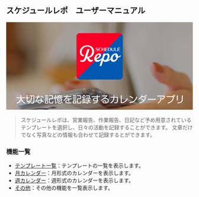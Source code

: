 ## スケジュールレポ　ユーザーマニュアル

<img src="imgs/top.png" width="640px">

>スケジュールレポは、営業報告、作業報告、日記など予め用意されているテンプレートを選択し、日々の活動を記録することができます。
>文章だけでなく写真などの情報も合わせて記録するとができます。

### 機能一覧

- [テンプレート一覧](./templates.md)：テンプレートの一覧を表示します。
- [月カレンダー](./monthly_calendar.md)：月形式のカレンダーを表示します。
- [週カレンダー](./weekly_calendar.md)：週形式のカレンダーを表示します。
- [その他](./other.md)：その他の機能を一覧表示します。
